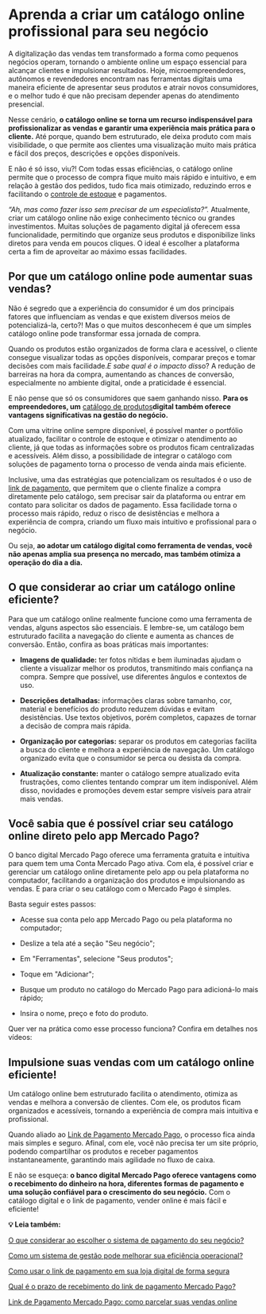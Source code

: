 # Aprenda a criar um catálogo online profissional para seu negócio

A digitalização das vendas tem transformado a forma como pequenos negócios operam, tornando o ambiente online um espaço essencial para alcançar clientes e impulsionar resultados. Hoje, microempreendedores, autônomos e revendedores encontram nas ferramentas digitais uma maneira eficiente de apresentar seus produtos e atrair novos consumidores, e o melhor tudo é que não precisam depender apenas do atendimento presencial.

Nesse cenário, **o catálogo online se torna um recurso indispensável para profissionalizar as vendas e garantir uma experiência mais prática para o cliente.** Até porque, quando bem estruturado, ele deixa produto com mais visibilidade, o que permite aos clientes uma visualização muito mais prática e fácil dos preços, descrições e opções disponíveis.

E não é só isso, viu?! Com todas essas eficiências, o catálogo online permite que o processo de compra fique muito mais rápido e intuitivo, e em relação à gestão dos pedidos, tudo fica mais otimizado, reduzindo erros e facilitando o [controle de estoque](https://meubolso.mercadopago.com.br/controle-de-estoque) e pagamentos.

*“Ah, mas como fazer isso sem precisar de um especialista?”.* Atualmente, criar um catálogo online não exige conhecimento técnico ou grandes investimentos. Muitas soluções de pagamento digital já oferecem essa funcionalidade, permitindo que organize seus produtos e disponibilize links diretos para venda em poucos cliques. O ideal é escolher a plataforma certa a fim de aproveitar ao máximo essas facilidades.

## **Por que um catálogo online pode aumentar suas vendas?**

Não é segredo que a experiência do consumidor é um dos principais fatores que influenciam as vendas e que existem diversos meios de potencializá-la, certo?! Mas o que muitos desconhecem é que um simples catálogo online pode transformar essa jornada de compra.

Quando os produtos estão organizados de forma clara e acessível, o cliente consegue visualizar todas as opções disponíveis, comparar preços e tomar decisões com mais facilidade.*E sabe qual é o impacto dis*so? A redução de barreiras na hora da compra, aumentando as chances de conversão, especialmente no ambiente digital, onde a praticidade é essencial.

E não pense que só os consumidores que saem ganhando nisso. **Para os empreendedores, um** [catálogo de produtos](https://meubolso.mercadopago.com.br/catalogo-de-produtos-na-maquininha-de-cartao)**digital também oferece vantagens significativas na gestão do negócio.**

Com uma vitrine online sempre disponível, é possível manter o portfólio atualizado, facilitar o controle de estoque e otimizar o atendimento ao cliente, já que todas as informações sobre os produtos ficam centralizadas e acessíveis. Além disso, a possibilidade de integrar o catálogo com soluções de pagamento torna o processo de venda ainda mais eficiente.

Inclusive, uma das estratégias que potencializam os resultados é o uso de [link de pagamento](https://meubolso.mercadopago.com.br/venda-e-receba-online-com-o-link-de-pagamento), que permitem que o cliente finalize a compra diretamente pelo catálogo, sem precisar sair da plataforma ou entrar em contato para solicitar os dados de pagamento. Essa facilidade torna o processo mais rápido, reduz o risco de desistências e melhora a experiência de compra, criando um fluxo mais intuitivo e profissional para o negócio.

Ou seja, **ao adotar um catálogo digital como ferramenta de vendas, você não apenas amplia sua presença no mercado, mas também otimiza a operação do dia a dia.**

## **O que considerar ao criar um catálogo online eficiente?**

Para que um catálogo online realmente funcione como uma ferramenta de vendas, alguns aspectos são essenciais. E lembre-se, um catálogo bem estruturado facilita a navegação do cliente e aumenta as chances de conversão. Então, confira as boas práticas mais importantes:

- **Imagens de qualidade:** ter fotos nítidas e bem iluminadas ajudam o cliente a visualizar melhor os produtos, transmitindo mais confiança na compra. Sempre que possível, use diferentes ângulos e contextos de uso.

- **Descrições detalhadas:** informações claras sobre tamanho, cor, material e benefícios do produto reduzem dúvidas e evitam desistências. Use textos objetivos, porém completos, capazes de tornar a decisão de compra mais rápida.

- **Organização por categorias:** separar os produtos em categorias facilita a busca do cliente e melhora a experiência de navegação. Um catálogo organizado evita que o consumidor se perca ou desista da compra.

- **Atualização constante:** manter o catálogo sempre atualizado evita frustrações, como clientes tentando comprar um item indisponível. Além disso, novidades e promoções devem estar sempre visíveis para atrair mais vendas.

## **Você sabia que é possível criar seu catálogo online direto pelo app Mercado Pago?**

O banco digital Mercado Pago oferece uma ferramenta gratuita e intuitiva para quem tem uma Conta Mercado Pago ativa. Com ela, é possível criar e gerenciar um catálogo online diretamente pelo app ou pela plataforma no computador, facilitando a organização dos produtos e impulsionando as vendas. E para criar o seu catálogo com o Mercado Pago é simples.

Basta seguir estes passos:

- Acesse sua conta pelo app Mercado Pago ou pela plataforma no computador;

- Deslize a tela até a seção "Seu negócio";

- Em "Ferramentas", selecione "Seus produtos";

- Toque em "Adicionar";

- Busque um produto no catálogo do Mercado Pago para adicioná-lo mais rápido;

- Insira o nome, preço e foto do produto.

Quer ver na prática como esse processo funciona? Confira em detalhes nos vídeos:

## **Impulsione suas vendas com um catálogo online eficiente!**

Um catálogo online bem estruturado facilita o atendimento, otimiza as vendas e melhora a conversão de clientes. Com ele, os produtos ficam organizados e acessíveis, tornando a experiência de compra mais intuitiva e profissional.

Quando aliado ao [Link de Pagamento Mercado Pago](https://meubolso.mercadopago.com.br/garanta-mais-seguranca-com-link-de-pagamento-mercado-pago), o processo fica ainda mais simples e seguro. Afinal, com ele, você não precisa ter um site próprio, podendo compartilhar os produtos e receber pagamentos instantaneamente, garantindo mais agilidade no fluxo de caixa.

E não se esqueça: **o banco digital Mercado Pago oferece vantagens como o recebimento do dinheiro na hora, diferentes formas de pagamento e uma solução confiável para o crescimento do seu negócio.** Com o catálogo digital e o link de pagamento, vender online é mais fácil e eficiente!

**💡 Leia também:**

[O que considerar ao escolher o sistema de pagamento do seu negócio?](https://meubolso.mercadopago.com.br/sistema-de-pagamento-do-negocio)

[Como um sistema de gestão pode melhorar sua eficiência operacional?](https://meubolso.mercadopago.com.br/sistema-de-gestao-para-negocios)

[Como usar o link de pagamento em sua loja digital de forma segura](https://meubolso.mercadopago.com.br/link-de-pagamento-em-loja-digital-de-forma-segura)

[Qual é o prazo de recebimento do link de pagamento Mercado Pago?](https://meubolso.mercadopago.com.br/qual-e-o-prazo-de-recebimento-do-link-de-pagamento-mercado-pago)

[Link de Pagamento Mercado Pago: como parcelar suas vendas online](https://meubolso.mercadopago.com.br/link-de-pagamento-mercado-pago-parcelado)